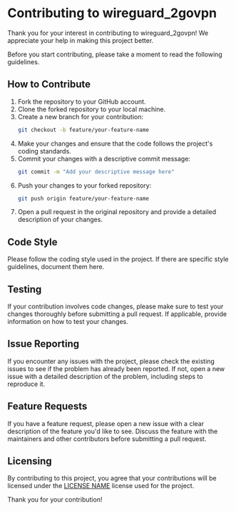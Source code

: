 # Contributing to wireguard_2govpn

Thank you for your interest in contributing to wireguard_2govpn! We appreciate your help in making this project better.

Before you start contributing, please take a moment to read the following guidelines.

## How to Contribute

1. Fork the repository to your GitHub account.
2. Clone the forked repository to your local machine.
3. Create a new branch for your contribution:
   ```bash
   git checkout -b feature/your-feature-name
   ```
4. Make your changes and ensure that the code follows the project's coding standards.
5. Commit your changes with a descriptive commit message:
   ```bash
   git commit -m "Add your descriptive message here"
   ```
6. Push your changes to your forked repository:
   ```bash
   git push origin feature/your-feature-name
   ```
7. Open a pull request in the original repository and provide a detailed description of your changes.

## Code Style

Please follow the coding style used in the project. If there are specific style guidelines, document them here.

## Testing

If your contribution involves code changes, please make sure to test your changes thoroughly before submitting a pull request. If applicable, provide information on how to test your changes.

## Issue Reporting

If you encounter any issues with the project, please check the existing issues to see if the problem has already been reported. If not, open a new issue with a detailed description of the problem, including steps to reproduce it.

## Feature Requests

If you have a feature request, please open a new issue with a clear description of the feature you'd like to see. Discuss the feature with the maintainers and other contributors before submitting a pull request.

## Licensing

By contributing to this project, you agree that your contributions will be licensed under the [LICENSE NAME](https://github.com/leduong/wireguard_2govpn/blob/main/LICENSE) license used for the project.

Thank you for your contribution!
